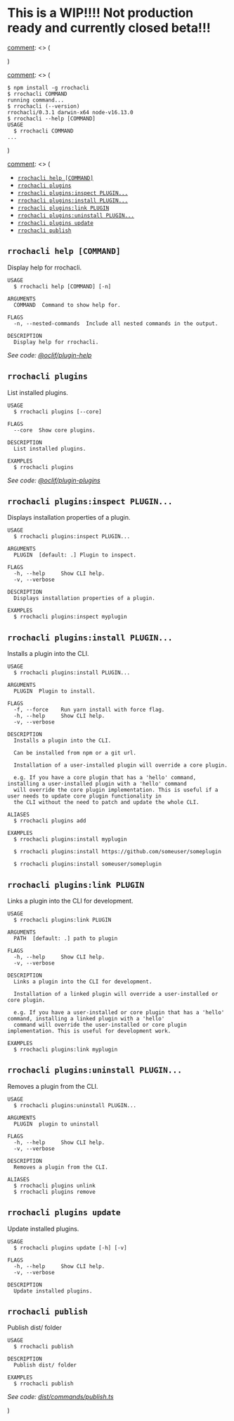 This is a WIP!!!! Not production ready and currently closed beta!!!
==================================================================

[comment]: <> (oclif-hello-world)

[comment]: <> (=================)

[comment]: <> (oclif example Hello World CLI)

[comment]: <> ([![oclif]&#40;https://img.shields.io/badge/cli-oclif-brightgreen.svg&#41;]&#40;https://oclif.io&#41;)

[comment]: <> ([![Version]&#40;https://img.shields.io/npm/v/rrochacli.svg&#41;]&#40;https://npmjs.org/package/rrochacli&#41;)

[comment]: <> ([![Downloads/week]&#40;https://img.shields.io/npm/dw/rrochacli.svg&#41;]&#40;https://npmjs.org/package/rrochacli&#41;)

[comment]: <> (<!-- toc -->

<!-- tocstop -->)

[comment]: <> (# Usage)

[comment]: <> (<!-- usage -->
```sh-session
$ npm install -g rrochacli
$ rrochacli COMMAND
running command...
$ rrochacli (--version)
rrochacli/0.3.1 darwin-x64 node-v16.13.0
$ rrochacli --help [COMMAND]
USAGE
  $ rrochacli COMMAND
...
```
<!-- usagestop -->)

[comment]: <> (# Commands)

[comment]: <> (<!-- commands -->
* [`rrochacli help [COMMAND]`](#rrochacli-help-command)
* [`rrochacli plugins`](#rrochacli-plugins)
* [`rrochacli plugins:inspect PLUGIN...`](#rrochacli-pluginsinspect-plugin)
* [`rrochacli plugins:install PLUGIN...`](#rrochacli-pluginsinstall-plugin)
* [`rrochacli plugins:link PLUGIN`](#rrochacli-pluginslink-plugin)
* [`rrochacli plugins:uninstall PLUGIN...`](#rrochacli-pluginsuninstall-plugin)
* [`rrochacli plugins update`](#rrochacli-plugins-update)
* [`rrochacli publish`](#rrochacli-publish)

## `rrochacli help [COMMAND]`

Display help for rrochacli.

```
USAGE
  $ rrochacli help [COMMAND] [-n]

ARGUMENTS
  COMMAND  Command to show help for.

FLAGS
  -n, --nested-commands  Include all nested commands in the output.

DESCRIPTION
  Display help for rrochacli.
```

_See code: [@oclif/plugin-help](https://github.com/oclif/plugin-help/blob/v5.1.10/src/commands/help.ts)_

## `rrochacli plugins`

List installed plugins.

```
USAGE
  $ rrochacli plugins [--core]

FLAGS
  --core  Show core plugins.

DESCRIPTION
  List installed plugins.

EXAMPLES
  $ rrochacli plugins
```

_See code: [@oclif/plugin-plugins](https://github.com/oclif/plugin-plugins/blob/v2.1.0/src/commands/plugins/index.ts)_

## `rrochacli plugins:inspect PLUGIN...`

Displays installation properties of a plugin.

```
USAGE
  $ rrochacli plugins:inspect PLUGIN...

ARGUMENTS
  PLUGIN  [default: .] Plugin to inspect.

FLAGS
  -h, --help     Show CLI help.
  -v, --verbose

DESCRIPTION
  Displays installation properties of a plugin.

EXAMPLES
  $ rrochacli plugins:inspect myplugin
```

## `rrochacli plugins:install PLUGIN...`

Installs a plugin into the CLI.

```
USAGE
  $ rrochacli plugins:install PLUGIN...

ARGUMENTS
  PLUGIN  Plugin to install.

FLAGS
  -f, --force    Run yarn install with force flag.
  -h, --help     Show CLI help.
  -v, --verbose

DESCRIPTION
  Installs a plugin into the CLI.

  Can be installed from npm or a git url.

  Installation of a user-installed plugin will override a core plugin.

  e.g. If you have a core plugin that has a 'hello' command, installing a user-installed plugin with a 'hello' command
  will override the core plugin implementation. This is useful if a user needs to update core plugin functionality in
  the CLI without the need to patch and update the whole CLI.

ALIASES
  $ rrochacli plugins add

EXAMPLES
  $ rrochacli plugins:install myplugin 

  $ rrochacli plugins:install https://github.com/someuser/someplugin

  $ rrochacli plugins:install someuser/someplugin
```

## `rrochacli plugins:link PLUGIN`

Links a plugin into the CLI for development.

```
USAGE
  $ rrochacli plugins:link PLUGIN

ARGUMENTS
  PATH  [default: .] path to plugin

FLAGS
  -h, --help     Show CLI help.
  -v, --verbose

DESCRIPTION
  Links a plugin into the CLI for development.

  Installation of a linked plugin will override a user-installed or core plugin.

  e.g. If you have a user-installed or core plugin that has a 'hello' command, installing a linked plugin with a 'hello'
  command will override the user-installed or core plugin implementation. This is useful for development work.

EXAMPLES
  $ rrochacli plugins:link myplugin
```

## `rrochacli plugins:uninstall PLUGIN...`

Removes a plugin from the CLI.

```
USAGE
  $ rrochacli plugins:uninstall PLUGIN...

ARGUMENTS
  PLUGIN  plugin to uninstall

FLAGS
  -h, --help     Show CLI help.
  -v, --verbose

DESCRIPTION
  Removes a plugin from the CLI.

ALIASES
  $ rrochacli plugins unlink
  $ rrochacli plugins remove
```

## `rrochacli plugins update`

Update installed plugins.

```
USAGE
  $ rrochacli plugins update [-h] [-v]

FLAGS
  -h, --help     Show CLI help.
  -v, --verbose

DESCRIPTION
  Update installed plugins.
```

## `rrochacli publish`

Publish dist/ folder

```
USAGE
  $ rrochacli publish

DESCRIPTION
  Publish dist/ folder

EXAMPLES
  $ rrochacli publish
```

_See code: [dist/commands/publish.ts](https://github.com/ricdotnet/rrochacli/blob/v0.3.1/dist/commands/publish.ts)_
<!-- commandsstop -->)
